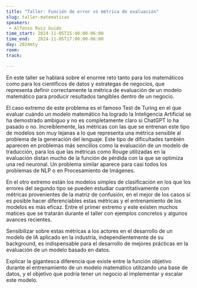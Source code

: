 ```yaml
---
title: "Taller: Función de error vs métrica de evaluación"
slug: taller-matematicas
speakers:
 - Alfonso Ruiz Guido
time_start: 2024-11-05T15:40:00-06:00
time_end:   2024-11-05T17:00:00-06:00
day: 2024mty
room: 
track: 

---
```


En este taller se hablará sobre el enorme reto tanto para los matemáticos como para los científicos de datos y estrategas de negocios, que representa definir correctamente la métrica de evaluación de un modelo matemático para producir resultados tangibles dentro de un negocio.

El caso extremo de este problema es el famoso Test de Turing en el que evaluar cuándo un modelo matemático ha logrado la Inteligencia Artificial se ha demostrado ambiguo y no es completamente claro si ChatGPT lo ha pasado o no. Increíblemente, las métricas con las que se entrenan este tipo de modelos son muy lejanas a lo que representa una métrica sensible al problema de la generación del lenguaje. Este tipo de dificultades también aparecen en problemas más sencillos como la evaluación de un modelo de traducción, para los que las métricas como Rouge utilizadas en la evaluación distan mucho de la función de pérdida con la que se optimiza una red neuronal. Un problema similar aparece para casi todos los problemas de NLP o en Procesamiento de Imágenes.

En el otro extremo están los modelos simples de clasificación en los que los errores del segundo tipo se pueden estudiar cuantitativamente con métricas provenientes de la matriz de confusión, en el mejor de los casos sí es posible hacer diferenciables estas métricas y el entrenamiento de los modelos es más eficaz. Entre el primer extremo y este existen muchos matices que se tratarán durante el taller con ejemplos concretos y algunos avances recientes.

Sensibilizar sobre estas métricas a los actores en el desarrollo de un modelo de IA aplicado en la industria, independientemente de su background, es indispensable para el desarrollo de mejores prácticas en la evaluación de un modelo basado en datos.

Explicar la gigantesca diferencia que existe entre la función objetivo durante el entrenamiento de un modelo matemático utilizando una base de datos, y el objetivo que podría tener un negocio al implementar y escalar este modelo.  

